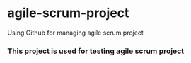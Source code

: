 # agile-scrum-project
Using Github for managing agile scrum project
### This project is used for testing agile scrum project
